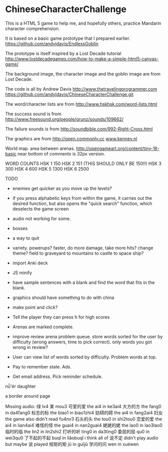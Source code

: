 ChineseCharacterChallenge
=========================

This is a HTML 5 game to help me, and hopefully others, practice Mandarin character comprehension.

It is based on a basic game prototype that I prepared earlier. https://github.com/andyjdavis/EndlessGoblin

The prototype is itself inspired by a Lost Decade tutorial http://www.lostdecadegames.com/how-to-make-a-simple-html5-canvas-game/

The background image, the character image and the goblin image are from Lost Decade.

The code is all by Andrew Davis http://www.thetravelingprogrammer.com https://github.com/andyjdavis/ChineseCharacterChallenge.git

The word/character lists are from http://www.hskhsk.com/word-lists.html

The success sound is from http://www.freesound.org/people/grunz/sounds/109662/

The failure sounds is from http://soundbible.com/992-Right-Cross.html

The graphics are from http://open.commonly.cc  www.kenney.nl

World map. area between arenas.
http://opengameart.org/content/tiny-16-basic
near bottom of comments is 32px version.



WORD COUNTS
HSK 1 150
HSK 2 151 (THIS SHOULD ONLY BE 150!!)
HSK 3 300
HSK 4 600
HSK 5 1300
HSK 6 2500


TODO

- enemies get quicker as you move up the levels?

- if you press alphabetic keys from within the game, it carries out the desired function, but also opens the "quick search" function, which deselects the game screen

- audio not working for some.

- bosses

- a way to quit

- variety. powerups? faster, do more damage, take more hits? change theme? field to graveyard to mountains to castle to space ship?

- import Anki deck

- JS minify

- have sample sentences with a blank and find the word that fits in the blank.

- graphics should have something to do with china

- make point and click?

- Tell the player they can press h for high scores

- Arenas are marked complete.

- improve review arena problem queue.
store words sorted for the user by difficulty (wrong answers, time to pick correct).
only words you got wrong in review?

- User can view list of words sorted by difficulty. Problem words at top.

- Pay to remember state. Ads.

- Get email address. Pick reminder schedule.




nǚ'ér
daughter

a border around page

Missing audio:
绿 lv4
某 mou3
可爱的爱 the ai4 in ke3ai4
大方的方 the fang0 in da4fang0
标志的标 the biao1 in biao1zhi4
妨碍的碍 the ai4 in fang2ai4
妇女 the game also didn't read fu4nv3
石头的头 the tou0 in shi2tou0
恋爱的爱 the ai4 in lian4ai4
难怪的怪 the guai4 in nan2guai4
姥姥的姥 the lao0 in lao3lao0
临时的临 the lin2 in lin2shi2
打听的听 ting0 in da3ting0
委屈的屈 qu0 in wei3qu0
了不起的不起 buqǐ in liǎobuqǐ
i think all of 说不定 didn't play audio but maybe 说 played
规矩的矩 jǔ in guījǔ
学问的问 wen in xuéwen
